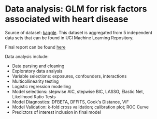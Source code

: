 # Data analysis: GLM for risk factors associated with heart disease

Source of dataset: [kaggle](https://www.kaggle.com/datasets/fedesoriano/heart-failure-prediction/data). This dataset is aggregated from 5 independent data sets that can be found in UCI Machine Learning Repository.

Final report can be found [here]()

Data analysis include:
- Data parsing and cleaning
- Exploratory data analysis
- Variable selections: exposures, confounders, interactions
- Multicollinearity testing
- Logistic regression modelling
- Model selections: stepwise AIC, stepwise BIC, LASSO, Elastic Net, Likelihood Ratio Tests
- Model Diagnostics: DFBETA, DFFITS, Cook's Distance, VIF
- Model Validation: k-fold cross validation; calibration plot; ROC Curve
- Predictors of interest inclusion in final model
